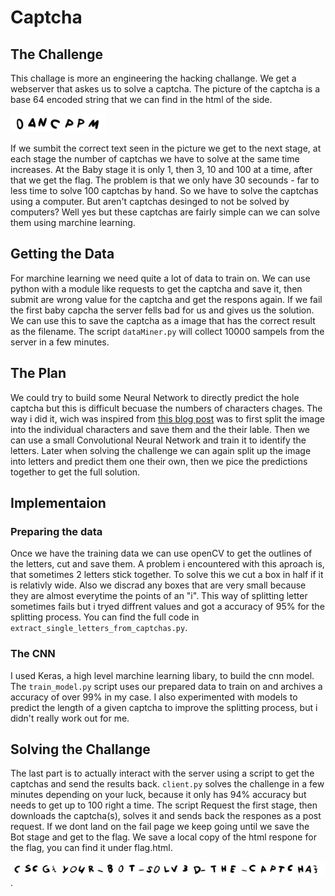 # Captcha
## The Challenge
This challage is more an engineering the hacking challange. We get a webserver that askes us to solve a captcha. The picture of the captcha
is a base 64 encoded string that we can find in the html of the side.

![example](https://github.com/Timon33/CSCG2020WriteUps/blob/master/Misc/0ANCPPM.png)

If we sumbit the correct text seen in the picture we get to the next
stage, at each stage the number of captchas we have to solve at the same time increases. At the Baby stage it is only 1, then 3, 10 and 100
at a time, after that we get the flag. The problem is that we only have 30 secounds - far to less time to solve 100 captchas by hand. So
we have to solve the captchas using a computer. But aren't captchas desinged to not be solved by computers? Well yes but these captchas are
fairly simple can we can solve them using marchine learning.

## Getting the Data
For marchine learning we need quite a lot of data to train on. We can use python with a module like requests to get the captcha and save it,
then submit are wrong value for the captcha and get the respons again. If we fail the first baby capcha the server fells bad for us and
gives us the solution. We can use this to save the captcha as a image that has the correct result as the filename. The script `dataMiner.py`
will collect 10000 sampels from the server in a few minutes.

## The Plan
We could try to build some Neural Network to directly predict the hole captcha but this is difficult becuase the numbers of characters chages.
The way i did it, wich was inspired from [this blog post](https://medium.com/@ageitgey/how-to-break-a-captcha-system-in-15-minutes-with-machine-learning-dbebb035a710)
was to first split the image into the individual characters and save them and the their lable. Then we can use a small Convolutional Neural Network
and train it to identify the letters. Later when solving the challenge
we can again split up the image into letters and predict them one their own, then we pice the predictions together to get the full solution.

## Implementaion
### Preparing the data
Once we have the training data we can use openCV to get the outlines of the letters, cut and save them.
A problem i encountered with this aproach is, that sometimes 2 letters stick together. To solve this we cut a box in half if it is relativly
wide. Also we discrad any boxes that are very small because they are almost everytime the points of an "i". This way of splitting letter
sometimes fails but i tryed diffrent values and got a accuracy of 95% for the splitting process.
You can find the full code in `extract_single_letters_from_captchas.py`.


### The CNN
I used Keras, a high level marchine learning libary, to build the cnn model. The `train_model.py` script uses our prepared data to train on
and archives a accuracy of over 99% in my case. I also experimented with models to predict the length of a given captcha to improve the splitting
process, but i didn't really work out for me.

## Solving the Challange
The last part is to actually interact with the server using a script to get the captchas and send the results back. `client.py` solves the
challenge in a few minutes depending on your luck, because it only has 94% accuracy but needs to get up to 100 right a time. The script
Request the first stage, then downloads the captcha(s), solves it and sends back the respones as a post request. If we dont land on the
fail page we keep going until we save the Bot stage and get to the flag. We save a local copy of the html respone for the flag, you can find it under flag.html.

![flag](https://github.com/Timon33/CSCG2020WriteUps/blob/master/Misc/Flag.png).
